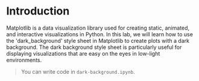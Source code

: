 # Introduction

Matplotlib is a data visualization library used for creating static, animated, and interactive visualizations in Python. In this lab, we will learn how to use the 'dark_background' style sheet in Matplotlib to create plots with a dark background. The dark background style sheet is particularly useful for displaying visualizations that are easy on the eyes in low-light environments.

> You can write code in `dark-background.ipynb`.

